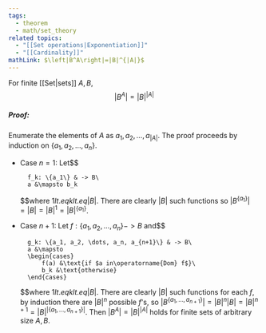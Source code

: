 ```yaml
---
tags:
  - theorem
  - math/set_theory
related topics:
  - "[[Set operations|Exponentiation]]"
  - "[[Cardinality]]"
mathLink: $\left|B^A\right|=|B|^{|A|}$
---
```

For finite [[Set|sets]] $A,B$,$$
\left|B^A\right|=|B|^{|A|}
$$
##### Proof:
Enumerate the elements of $A$ as $a_1, a_2, \dots, a_{|A|}$. The proof proceeds by induction on $\{a_1,a_2,\dots, a_n\}$.
- Case $n=1$:
	Let$$
	
		f_k: \{a_1\} & -> B\
		a &\mapsto b_k
	
	$$where $1 lt.eq k lt.eq |B|$. There are clearly $|B|$ such functions so $|B^{\{a_1\}}|=|B|= |B|^1=|B|^{\{a_1\}}$.
- Case $n+1$:
	Let $f:\{a_1,a_2,\dots, a_n\} -> B$ and$$
	
		g_k: \{a_1, a_2, \dots, a_n, a_{n+1}\} & -> B\
		a &\mapsto
		\begin{cases}
			f(a) &\text{if $a in\operatorname{Dom} f$}\
			b_k &\text{otherwise}
		\end{cases}
	
	$$where $1 lt.eq k lt.eq |B|$. There are clearly $|B|$ such functions for each $f$, by induction there are $|B|^{n}$ possible $f$'s, so $|B^{\{a_1, \dots, a_{n+1}\}}|=|B|^n |B|=|B|^{n+1}=|B|^{|\{a_1,\dots,a_{n+1}\}|}$.
Then $\left|B^A\right|=|B|^{|A|}$ holds for finite sets of arbitrary size $A,B$.